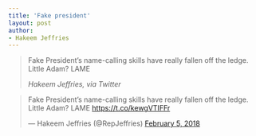 ```yaml
---
title: 'Fake president'
layout: post
author:
- Hakeem Jeffries
---
```


> Fake President’s name-calling skills have really fallen off the ledge. Little Adam? LAME
>
> <cite>Hakeem Jeffries, via Twitter</cite>

<blockquote class="twitter-tweet"><p lang="en" dir="ltr">Fake President’s name-calling skills have really fallen off the ledge. Little Adam? LAME <a href="https://t.co/kewgVTIFFr">https://t.co/kewgVTIFFr</a></p>&mdash; Hakeem Jeffries (@RepJeffries) <a href="https://twitter.com/RepJeffries/status/960549663039524866?ref_src=twsrc%5Etfw">February 5, 2018</a></blockquote> <script async src="https://platform.twitter.com/widgets.js" charset="utf-8"></script>
